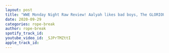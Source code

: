 ```yaml
---
layout: post
title: "WWE Monday Night Raw Review! Aalyah likes bad boys, The GLORIOUS one answers Drew's open Challenge."
date: 2020-09-29
categories: rope-break
author: rope-break
spotify_track_id: 
youtube_video_id: _SJPrTMZttI
apple_track_id: 
---
```


